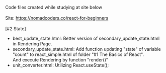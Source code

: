 Code files created while studying at site below<br>
<br>
Site: https://nomadcoders.co/react-for-beginners<br>
<br>
[#2 State]<br>
- best_update_state.html: Better version of secondary_update_state.html in Rendering Page.<br>
- secondary_update_state.html: Add function updating "state" of variable "count" to react_simple.html of folder "#1 The Basics of React".<br>
And execute Rendering by function "render()"<br>
- unit_converter.html: Utilizing React.useState();
